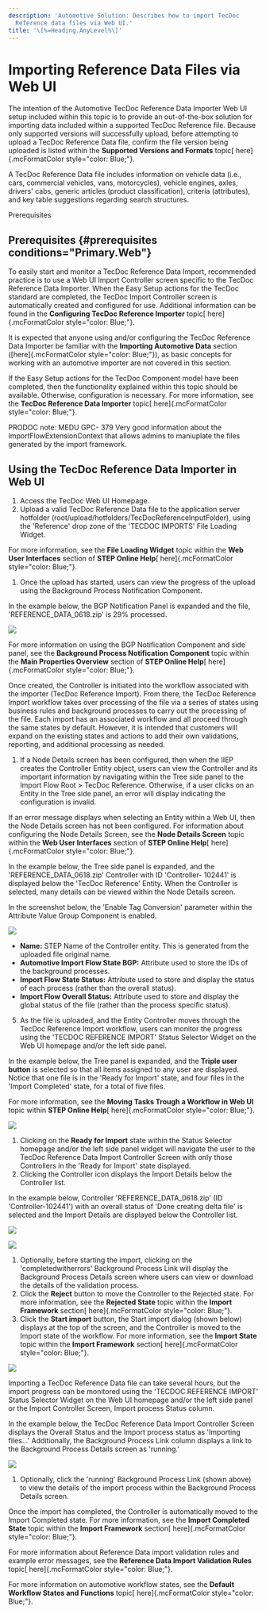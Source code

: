 ```yaml
---
description: 'Automotive Solution: Describes how to import TecDoc
  Reference data files via Web UI.'
title: '\[%=Heading.AnyLevel%\]'
---
```


Importing Reference Data Files via Web UI
=========================================

The intention of the Automotive TecDoc Reference Data Importer Web UI
setup included within this topic is to provide an out-of-the-box
solution for importing data included within a supported TecDoc Reference
file. Because only supported versions will successfully upload, before
attempting to upload a TecDoc Reference Data file, confirm the file
version being uploaded is listed within the **Supported Versions and
Formats** topic[ here]{.mcFormatColor style="color: Blue;"}.

A TecDoc Reference Data file includes information on vehicle data (i.e.,
cars, commercial vehicles, vans, motorcycles), vehicle engines, axles,
drivers\' cabs, generic articles (product classification), criteria
(attributes), and key table suggestions regarding search structures.

Prerequisites

Prerequisites {#prerequisites conditions="Primary.Web"}
-------------

To easily start and monitor a TecDoc Reference Data Import, recommended
practice is to use a Web UI Import Controller screen specific to the
TecDoc Reference Data Importer. When the Easy Setup actions for the
TecDoc standard are completed, the TecDoc Import Controller screen is
automatically created and configured for use. Additional information can
be found in the **Configuring TecDoc Reference Importer** topic[
here]{.mcFormatColor style="color: Blue;"}.

It is expected that anyone using and/or configuring the TecDoc Reference
Data Importer be familiar with the **Importing Automotive Data** section
([here]{.mcFormatColor style="color: Blue;"}), as basic concepts for
working with an automotive importer are not covered in this section.

If the Easy Setup actions for the TecDoc Component model have been
completed, then the functionality explained within this topic should be
available. Otherwise, configuration is necessary. For more information,
see the **TecDoc Reference Data Importer** topic[ here]{.mcFormatColor
style="color: Blue;"}.

PRODOC note: MEDU GPC- 379 Very good information about the
ImportFlowExtensionContext that allows admins to maniuplate the files
generated by the import framework.

Using the TecDoc Reference Data Importer in Web UI
--------------------------------------------------

1.  Access the TecDoc Web UI Homepage.
2.  Upload a valid TecDoc Reference Data file to the application server
    hotfolder (root/upload/hotfolders/TecDocReferenceInputFolder), using
    the \'Reference\' drop zone of the \'TECDOC IMPORTS\' File Loading
    Widget.

For more information, see the **File Loading Widget** topic within the
**Web User Interfaces** section of **STEP Online Help**[
here]{.mcFormatColor style="color: Blue;"}.

1.  Once the upload has started, users can view the progress of the
    upload using the Background Process Notification Component.

In the example below, the BGP Notification Panel is expanded and the
file, \'REFERENCE\_DATA\_0618.zip\' is 29% processed.

![](../../../../Resources/Images/Importers/Standard_TD/Reference/2.png)

For more information on using the BGP Notification Component and side
panel, see the **Background Process Notification Component** topic
within the **Main Properties Overview** section of **STEP Online Help**[
here]{.mcFormatColor style="color: Blue;"}.

Once created, the Controller is initiated into the workflow associated
with the importer (TecDoc Reference Import). From there, the TecDoc
Reference Import workflow takes over processing of the file via a series
of states using business rules and background processes to carry out the
processing of the file. Each import has an associated workflow and all
proceed through the same states by default. However, it is intended that
customers will expand on the existing states and actions to add their
own validations, reporting, and additional processing as needed.

1.  If a Node Details screen has been configured, then when the IIEP
    creates the Controller Entity object, users can view the Controller
    and its important information by navigating within the Tree side
    panel to the Import Flow Root \> TecDoc Reference. Otherwise, if a
    user clicks on an Entity in the Tree side panel, an error will
    display indicating the configuration is invalid.

If an error message displays when selecting an Entity within a Web UI,
then the Node Details screen has not been configured. For information
about configuring the Node Details Screen, see the **Node Details
Screen** topic within the **Web User Interfaces** section of **STEP
Online Help**[ here]{.mcFormatColor style="color: Blue;"}.

In the example below, the Tree side panel is expanded, and the
\'REFERENCE\_DATA\_0618.zip\' Controller with ID \'Controller- 102441\'
is displayed below the \'TecDoc Reference\' Entity. When the Controller
is selected, many details can be viewed within the Node Details screen.

In the screenshot below, the \'Enable Tag Conversion\' parameter within
the Attribute Value Group Component is enabled.

![](../../../../Resources/Images/Importers/Standard_TD/Reference/1.png)

-   **Name:** STEP Name of the Controller entity. This is generated from
    the uploaded file original name.
-   **Automotive Import Flow State BGP:** Attribute used to store the
    IDs of the background processes.
-   **Import Flow State Status:** Attribute used to store and display
    the status of each process (rather than the overall status).
-   **Import Flow Overall Status:** Attribute used to store and display
    the global status of the file (rather than the process specific
    status).

5.  As the file is uploaded, and the Entity Controller moves through the
    TecDoc Reference Import workflow, users can monitor the progress
    using the \'TECDOC REFERENCE IMPORT\' Status Selector Widget on the
    Web UI homepage and/or the left side panel.

In the example below, the Tree panel is expanded, and the **Triple user
button** is selected so that all items assigned to any user are
displayed. Notice that one file is in the \'Ready for Import\' state,
and four files in the \'Import Completed\' state, for a total of five
files.

For more information, see the **Moving Tasks Trough a Workflow in Web
UI** topic within **STEP Online Help**[ here]{.mcFormatColor
style="color: Blue;"}.

![](../../../../Resources/Images/Importers/Standard_TD/Reference/3.png)

1.  Clicking on the **Ready for Import** state within the Status
    Selector homepage and/or the left side panel widget will navigate
    the user to the TecDoc Reference Data Import Controller Screen with
    only those Controllers in the \'Ready for Import\' state displayed.
2.  Clicking the Controller icon displays the Import Details below the
    Controller list.

In the example below, Controller \'REFERENCE\_DATA\_0618.zip\' (ID
\'Controller-102441\') with an overall status of \'Done creating delta
file\' is selected and the Import Details are displayed below the
Controller list.

![](../../../../Resources/Images/Importers/Standard_TD/Reference/4.png)

![](../../../../Resources/Images/Importers/Standard_TD/Reference/4.png)

1.  Optionally, before starting the import, clicking on the
    \'completedwitherrors\' Background Process Link will display the
    Background Process Details screen where users can view or download
    the details of the validation process.
2.  Click the **Reject** button to move the Controller to the Rejected
    state. For more information, see the **Rejected State** topic within
    the **Import Framework** section[ here]{.mcFormatColor
    style="color: Blue;"}.
3.  Click the **Start import** button, the Start import dialog (shown
    below) displays at the top of the screen, and the Controller is
    moved to the Import state of the workflow. For more information, see
    the **Import State** topic within the **Import Framework** section[
    here]{.mcFormatColor style="color: Blue;"}.

![](../../../../Resources/Images/Importers/Standard_TD/Reference/10.png)

Importing a TecDoc Reference Data file can take several hours, but the
import progress can be monitored using the \'TECDOC REFERENCE IMPORT\'
Status Selector Widget on the Web UI homepage and/or the left side panel
or the Import Controller Screen, Import process Status column.

In the example below, the TecDoc Reference Data Import Controller Screen
displays the Overall Status and the Import process status as \'Importing
files\...\' Additionally, the Background Process Link column displays a
link to the Background Process Details screen as \'running.\'

![](../../../../Resources/Images/Importers/Standard_TD/Reference/11.png)

1.  Optionally, click the \'running\' Background Process Link (shown
    above) to view the details of the import process within the
    Background Process Details screen.

Once the import has completed, the Controller is automatically moved to
the Import Completed state. For more information, see the **Import
Completed State** topic within the **Import Framework** section[
here]{.mcFormatColor style="color: Blue;"}.

For more information about Reference Data import validation rules and
example error messages, see the **Reference Data Import Validation
Rules** topic[ here]{.mcFormatColor style="color: Blue;"}.

For more information on automotive workflow states, see the **Default
Workflow States and Functions** topic[ here]{.mcFormatColor
style="color: Blue;"}.

